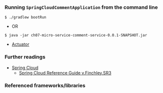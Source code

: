 ### Running `SpringCloudCommentApplication` from the command line
```
$ ./gradlew bootRun
```
 - OR
```
$ java -jar ch07-micro-service-comment-service-0.0.1-SNAPSHOT.jar
```

 - [Actuator](http://localhost:9071/actuator)

### Further readings

 - [Spring Cloud](https://spring.io/projects/spring-cloud)
   - [Spring Cloud Reference Guide v.Finchley.SR3](https://cloud.spring.io/spring-cloud-static/Finchley.SR3/single/spring-cloud.html)

### Referenced frameworks/libraries

















